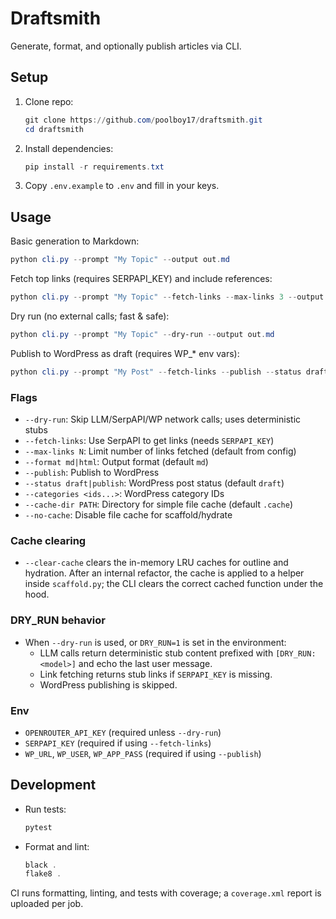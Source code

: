 # Draftsmith

Generate, format, and optionally publish articles via CLI.

## Setup

1. Clone repo:

    ```powershell
    git clone https://github.com/poolboy17/draftsmith.git
    cd draftsmith
    ```

2. Install dependencies:

    ```powershell
    pip install -r requirements.txt
    ```

3. Copy `.env.example` to `.env` and fill in your keys.

## Usage

Basic generation to Markdown:

```powershell
python cli.py --prompt "My Topic" --output out.md
```

Fetch top links (requires SERPAPI_KEY) and include references:

```powershell
python cli.py --prompt "My Topic" --fetch-links --max-links 3 --output out.md
```

Dry run (no external calls; fast & safe):

```powershell
python cli.py --prompt "My Topic" --dry-run --output out.md
```

Publish to WordPress as draft (requires WP_* env vars):

```powershell
python cli.py --prompt "My Post" --fetch-links --publish --status draft --categories 5 7
```

### Flags

- `--dry-run`: Skip LLM/SerpAPI/WP network calls; uses deterministic stubs
- `--fetch-links`: Use SerpAPI to get links (needs `SERPAPI_KEY`)
- `--max-links N`: Limit number of links fetched (default from config)
- `--format md|html`: Output format (default `md`)
- `--publish`: Publish to WordPress
- `--status draft|publish`: WordPress post status (default `draft`)
- `--categories <ids...>`: WordPress category IDs
- `--cache-dir PATH`: Directory for simple file cache (default `.cache`)
- `--no-cache`: Disable file cache for scaffold/hydrate

### Cache clearing

- `--clear-cache` clears the in-memory LRU caches for outline and hydration. After an internal refactor, the cache is applied to a helper inside `scaffold.py`; the CLI clears the correct cached function under the hood.

### DRY_RUN behavior

- When `--dry-run` is used, or `DRY_RUN=1` is set in the environment:
    - LLM calls return deterministic stub content prefixed with `[DRY_RUN:<model>]` and echo the last user message.
    - Link fetching returns stub links if `SERPAPI_KEY` is missing.
    - WordPress publishing is skipped.

### Env

- `OPENROUTER_API_KEY` (required unless `--dry-run`)
- `SERPAPI_KEY` (required if using `--fetch-links`)
- `WP_URL`, `WP_USER`, `WP_APP_PASS` (required if using `--publish`)

## Development

- Run tests:

    ```powershell
    pytest
    ```

- Format and lint:

    ```powershell
    black .
    flake8 .
    ```

CI runs formatting, linting, and tests with coverage; a `coverage.xml` report is uploaded per job.
